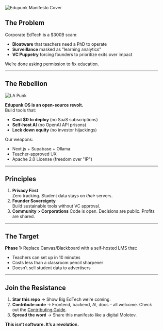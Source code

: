 <img src="assets/edupunk-os-manifesto@2x.png" srcset="assets/edupunk-os-manifesto@1x.png 1x, assets/edupunk-os-manifesto@2x.png 2x" alt="Edupunk Manifesto Cover">

## The Problem
Corporate EdTech is a $300B scam:
- **Bloatware** that teachers need a PhD to operate
- **Surveillance** masked as "learning analytics"
- **VC Puppetry** forcing founders to prioritize exits over impact

We’re done asking permission to fix education.

---

## The Rebellion

![LA Punk](https://media0.giphy.com/media/v1.Y2lkPTc5MGI3NjExY3lwdXVlcjNscDI5Y3Rxem9tN2lsc3p4cmY2aW9sZWI1bmZiNDc2dCZlcD12MV9pbnRlcm5hbF9naWZfYnlfaWQmY3Q9Zw/dUuiTFW5SzNiU/giphy.gif)

**Edupunk OS is an open-source revolt.**  
Build tools that:  
- **Cost $0 to deploy** (no SaaS subscriptions)  
- **Self-host AI** (no OpenAI API prisons)  
- **Lock down equity** (no investor hijackings)  

Our weapons:  
- Next.js + Supabase + Ollama  
- Teacher-approved UX  
- Apache 2.0 License (freedom over "IP")  

---

## Principles  
1. **Privacy First**  
   Zero tracking. Student data stays on *their* servers.  
2. **Founder Sovereignty**  
   Build sustainable tools without VC approval.  
3. **Community > Corporations**
   Code is open. Decisions are public. Profits are shared.

---

## The Target
**Phase 1:** Replace Canvas/Blackboard with a self-hosted LMS that:
- Teachers can set up in 10 minutes
- Costs less than a classroom pencil sharpener
- Doesn’t sell student data to advertisers

---

## Join the Resistance
1. **Star this repo** → Show Big EdTech we’re coming.
2. **Contribute code** → Frontend, backend, AI, docs – all welcome. Check out the [Contributing Guide](CONTRIBUTING.md).
3. **Spread the word** → Share this manifesto like a digital Molotov.

**This isn’t software. It’s a revolution.**
